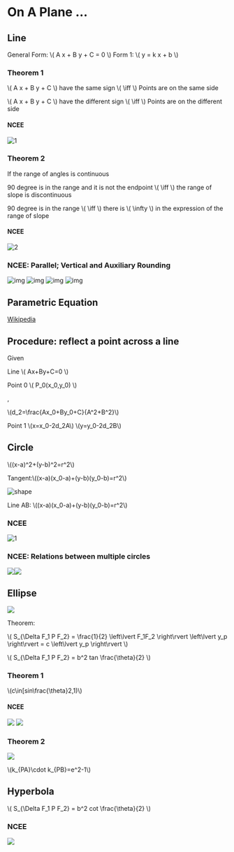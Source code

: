 # On A Plane ...

## Line

General Form: \\( A x + B y + C = 0 \\)
Form 1: \\( y = k x + b \\)

### Theorem 1

\\( A x + B y + C \\) have the same sign \\( \iff \\) Points are on the same side

\\( A x + B y + C \\) have the different sign \\( \iff \\) Points are on the different side

#### NCEE

![1](Plane/NCEE-1.png)

### Theorem 2

If the range of angles is continuous

90 degree is in the range and it is not the endpoint \\( \iff \\) the range of slope is discontinuous

90 degree is in the range \\( \iff \\) there is \\( \infty \\) in the expression of the range of slope

#### NCEE

![2](Plane/NCEE2.png)

### NCEE: Parallel; Vertical and Auxiliary Rounding

![img](Plane/NCEE_Line_Parallel_Vertical_Auxiliary_Rounding/1.png)
![img](Plane/NCEE_Line_Parallel_Vertical_Auxiliary_Rounding/2.png)
![img](Plane/NCEE_Line_Parallel_Vertical_Auxiliary_Rounding/3.png)
![img](Plane/NCEE_Line_Parallel_Vertical_Auxiliary_Rounding/4.png)

## Parametric Equation

[Wikipedia](https://web.archive.org/web/20210116104333/https://en.wikipedia.org/wiki/Parametric_equation)

## Procedure: reflect a point across a line

Given

Line \\( Ax+By+C=0 \\)

Point 0 \\( P_0(x_0,y_0) \\)

,

\\(d_2=\frac{Ax_0+By_0+C}{A^2+B^2}\\)

Point 1 \\(x=x_0-2d_2A\\) \\(y=y_0-2d_2B\\)

## Circle

\\((x-a)^2+(y-b)^2=r^2\\)

Tangent:\\((x-a)(x_0-a)+(y-b)(y_0-b)=r^2\\)

![shape](Plane/Shape-1.png)

Line AB: \\((x-a)(x_0-a)+(y-b)(y_0-b)=r^2\\)

### NCEE

![1](Plane/NCEE3.png)

### NCEE: Relations between multiple circles

![](Plane/NCEE4-1.png)![](Plane/NCEE4-2.png)

## Ellipse

![](Plane/Shape-2.png)

Theorem:

\\( S_{\Delta F_1 P F_2} = \frac{1}{2} \left\lvert F_1F_2 \right\rvert \left\lvert y_p \right\rvert = c \left\lvert y_p \right\rvert \\)

\\( S_{\Delta F_1 P F_2} = b^2 tan \frac{\theta}{2} \\)

### Theorem 1

\\(c\in\[sin\frac{\theta}2,1\)\\)

#### NCEE

![](Plane/NCEE-5/1.png)
![](Plane/NCEE-5/3.png)

### Theorem 2

![](Plane/Shape-3.png)

\\(k_{PA}\cdot k_{PB}=e^2-1\\)

## Hyperbola

\\( S_{\Delta F_1 P F_2} = b^2 cot \frac{\theta}{2} \\)

### NCEE

![](Plane/NCEE-5/2.png)
